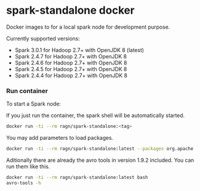 # spark-standalone docker

Docker images to for a local spark node for development purpose.

Currently supported versions:
* Spark 3.0.1 for Hadoop 2.7+ with OpenJDK 8 (latest)
* Spark 2.4.7 for Hadoop 2.7+ with OpenJDK 8
* Spark 2.4.6 for Hadoop 2.7+ with OpenJDK 8
* Spark 2.4.5 for Hadoop 2.7+ with OpenJDK 8
* Spark 2.4.4 for Hadoop 2.7+ with OpenJDK 8

### Run container
To start a Spark node:

If you just run the container, the spark shell will be automatically started.

``` bash
docker run -ti --rm ragn/spark-standalone:<tag>
```

You may add parameters to load packages.

``` bash
docker run -ti --rm ragn/spark-standalone:latest --packages org.apache.spark:spark-avro_2.12:3.0.1
```

Aditionally there are already the avro tools in version 1.9.2 included. You can run them like this.

``` bash
docker run -ti --rm ragn/spark-standalone:latest bash
avro-tools -h
```
